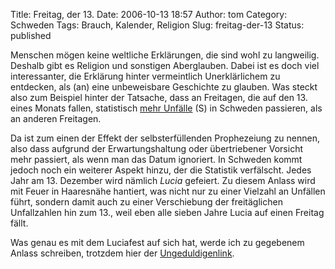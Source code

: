 Title: Freitag, der 13.
Date: 2006-10-13 18:57
Author: tom
Category: Schweden
Tags: Brauch, Kalender, Religion
Slug: freitag-der-13
Status: published

Menschen mögen keine weltliche Erklärungen, die sind wohl zu langweilig.
Deshalb gibt es Religion und sonstigen Aberglauben. Dabei ist es doch
viel interessanter, die Erklärung hinter vermeintlich Unerklärlichem zu
entdecken, als (an) eine unbeweisbare Geschichte zu glauben. Was steckt
also zum Beispiel hinter der Tatsache, dass an Freitagen, die auf den
13. eines Monats fallen, statistisch [mehr
Unfälle](http://www.sr.se/cgi-bin/norrbotten/nyheter/artikel.asp?Artikel=969802)
(S) in Schweden passieren, als an anderen Freitagen.

Da ist zum einen der Effekt der selbsterfüllenden Prophezeiung zu
nennen, also dass aufgrund der Erwartungshaltung oder übertriebener
Vorsicht mehr passiert, als wenn man das Datum ignoriert. In Schweden
kommt jedoch noch ein weiterer Aspekt hinzu, der die Statistik
verfälscht. Jedes Jahr am 13. Dezember wird nämlich *Lucia* gefeiert. Zu
diesem Anlass wird mit Feuer in Haaresnähe hantiert, was nicht nur zu
einer Vielzahl an Unfällen führt, sondern damit auch zu einer
Verschiebung der freitäglichen Unfallzahlen hin zum 13., weil eben alle
sieben Jahre Lucia auf einen Freitag fällt.

Was genau es mit dem Luciafest auf sich hat, werde ich zu gegebenem
Anlass schreiben, trotzdem hier der
[Ungeduldigenlink](http://de.wikipedia.org/wiki/Luciafest#Luciafest_in_Schweden).

